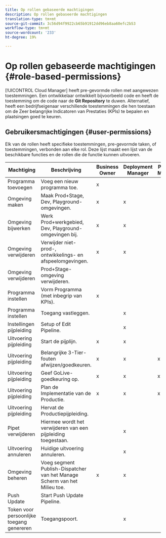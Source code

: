 ```yaml
---
title: Op rollen gebaseerde machtigingen
description: Op rollen gebaseerde machtigingen
translation-type: tm+mt
source-git-commit: 3c56d94f9922cb65b91912dd96eb8aa60efc2b53
workflow-type: tm+mt
source-wordcount: '233'
ht-degree: 19%

---
```



# Op rollen gebaseerde machtigingen {#role-based-permissions}

[!UICONTROL Cloud Manager] heeft pre-gevormde rollen met aangewezen toestemmingen. Een ontwikkelaar ontwikkelt bijvoorbeeld code en heeft de toestemming om de code naar de **Git Repository** te duwen. Alternatief, heeft een bedrijfseigenaar verschillende toestemmingen die hen toestaan om de Zeer belangrijke Indicatoren van Prestaties (KPIs) te bepalen en plaatsingen goed te keuren.

## Gebruikersmachtigingen {#user-permissions}

Elk van de rollen heeft specifieke toestemmingen, pre-gevormde taken, of toestemmingen, verbonden aan elke rol. Deze lijst maakt een lijst van de beschikbare functies en de rollen die de functie kunnen uitvoeren.

| Machtiging | Beschrijving | Business Owner | Deployment Manager | Program Manager | Developer |
|--- |--- |--- |--- |--- |--- |
| Programma toevoegen | Voeg een nieuw programma toe. | x |  |  |  |
| Omgeving maken | Maak Prod+Stage, Dev, Playground-omgevingen. | x | x |  |  |
| Omgeving bijwerken | Werk Prod+werkgebied, Dev, Playground-omgevingen bij. | x | x |  |  |
| Omgeving verwijderen | Verwijder niet-prod-, ontwikkelings- en afspeelomgevingen. | x | x |  |  |
| Omgeving verwijderen | Prod+Stage-omgeving verwijderen. |  |  |  |  |
| Programma instellen | Vorm Programma (met inbegrip van KPIs). | x |  |  |  |
| Programma instellen | Toegang vastleggen. |  | x |  | x |
| Instellingen pijpleiding | Setup of Edit Pipeline. |  | x |  |  |
| Uitvoering pijpleiding | Start de pijplijn. | x | x |  |  |
| Uitvoering pijpleiding | Belangrijke 3-Tier-fouten afwijzen/goedkeuren. | x | x | x |  |
| Uitvoering pijpleiding | Geef GoLive-goedkeuring op. | x | x | x |  |
| Uitvoering pijpleiding | Plan de Implementatie van de Productie. | x | x | x |  |
| Uitvoering pijpleiding | Hervat de Productiepijpleiding. |  |  |  |  |
| Pipet verwijderen | Hiermee wordt het verwijderen van een pijpleiding toegestaan. |  | x |  |  |
| Uitvoering annuleren | Huidige uitvoering annuleren. |  | x |  |  |
| Omgeving beheren | Voeg segment Publish-Dispatcher van het Manage Scherm van het Milieu toe. | x | x |  |  |  |
| Push Update | Start Push Update Pipeline. |  |  |  |  |
| Token voor persoonlijke toegang genereren | Toegangspoort. |  | x |  | x |


